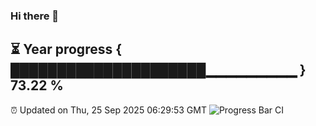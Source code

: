 ### Hi there 👋
⏳ Year progress { █████████████████████▁▁▁▁▁▁▁▁▁ } 73.22 %
---
⏰ Updated on Thu, 25 Sep 2025 06:29:53 GMT
![Progress Bar CI](https://github.com/liununu/liununu/workflows/Progress%20Bar%20CI/badge.svg)
